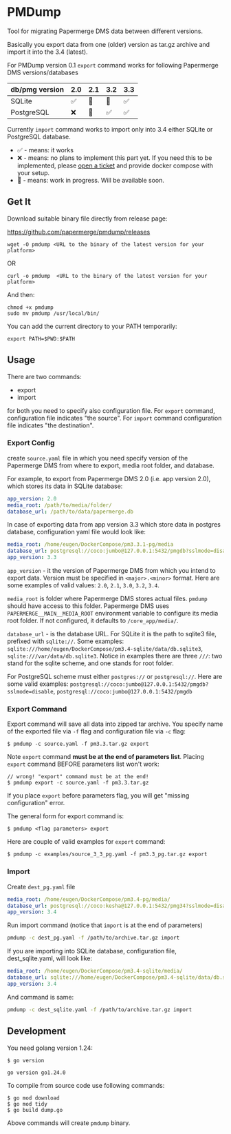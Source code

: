 # PMDump

Tool for migrating Papermerge DMS data between different versions.

Basically you export data from one (older) version as tar.gz archive and import it
into the 3.4 (latest).

For PMDump version 0.1 `export` command works for following Papermerge DMS versions/databases

|  db/pmg version  |  2.0 | 2.1   | 3.2         | 3.3 |
|------------------|------|-------|-------------|-----|
|       SQLite     |  ✅  | 🚧    | 🚧          | ✅  |
|       PostgreSQL |  ❌  | 🚧    | ✅          | ✅  |

Currently `import` command works to import only into 3.4 either SQLite or PostgreSQL database.

 - ✅ - means: it works
 - ❌ - means: no plans to implement this part yet. If you need this to be implemented, please
     [open a ticket](https://github.com/ciur/papermerge/issues) and provide docker compose with your setup.
 - 🚧 - means: work in progress. Will be available soon.

## Get It

Download suitable binary file directly from release page:

  https://github.com/papermerge/pmdump/releases

```
wget -O pmdump <URL to the binary of the latest version for your platform>
```

OR

```
curl -o pmdump  <URL to the binary of the latest version for your platform>
```

And then:

```
chmod +x pmdump
sudo mv pmdump /usr/local/bin/
```

You can add the current directory to your PATH temporarily:

```
export PATH=$PWD:$PATH
```

## Usage

There are two commands:

  - export
  - import

for both you need to specify also configuration file. For `export` command,
configuration file indicates "the source". For `import` command
configuration file indicates "the destination".

### Export Config

create `source.yaml` file in which you need specify
version of the Papermerge DMS from where to export, media
root folder, and database.

For example, to export from Papermerge DMS 2.0 (i.e. app version 2.0),
which stores its data in SQLite database:

```yaml
app_version: 2.0
media_root: /path/to/media/folder/
database_url: /path/to/data/papermerge.db
```

In case of exporting data from app version 3.3 which
store data in postgres database, configuration yaml file
would look like:

```yaml
media_root: /home/eugen/DockerCompose/pm3.3.1-pg/media
database_url: postgresql://coco:jumbo@127.0.0.1:5432/pmgdb?sslmode=disable
app_version: 3.3
```

`app_version` - it the version of Papermerge DMS from which you intend to export data. Version must be specified in `<major>.<minor>` format. Here are some examples of valid values: `2.0`, `2.1`, `3.0`, `3.2`, `3.4`.

`media_root` is folder where Papermerge DMS stores actual files. `pmdump` should have access to this folder.
Papermerge DMS uses `PAPERMERGE__MAIN__MEDIA_ROOT` environment variable to configure its media root folder. If not configured, it defaults to `/core_app/media/`.

`database_url` - is the database URL. For SQLite it is the path to sqlite3 file, prefixed with `sqlite://`. Some examples: `sqlite:///home/eugen/DockerCompose/pm3.4-sqlite/data/db.sqlite3`, `sqlite:///var/data/db.sqlite3`. Notice in examples
there are three `///`: two stand for the sqlite scheme, and one stands for root folder.

For PostgreSQL scheme must either `postgres://` or `postgresql://`. Here are some valid examples: `postgresql://coco:jumbo@127.0.0.1:5432/pmgdb?sslmode=disable`, `postgresql://coco:jumbo@127.0.0.1:5432/pmgdb`

### Export Command

Export command will save all data into zipped tar archive. You specify name of the exported file via `-f` flag and configuration file via `-c` flag:

```
$ pmdump -c source.yaml -f pm3.3.tar.gz export
```

Note `export` command **must be at the end of parameters list**.
Placing `export` command BEFORE parameters list won't work:

```
// wrong! "export" command must be at the end!
$ pmdump export -c source.yaml -f pm3.3.tar.gz
```

If you place `export` before parameters flag, you will get "missing configuration" error.

The general form for export command is:

```
$ pmdump <flag parameters> export
```

Here are couple of valid examples for `export` command:

```
$ pmdump -c examples/source_3_3_pg.yaml -f pm3.3_pg.tar.gz export
```


### Import


Create `dest_pg.yaml` file

```yaml
media_root: /home/eugen/DockerCompose/pm3.4-pg/media/
database_url: postgresql://coco:kesha@127.0.0.1:5432/pmg34?sslmode=disable
app_version: 3.4
```

Run import command (notice that `import` is at the end of parameters)

```bash
pmdump -c dest_pg.yaml -f /path/to/archive.tar.gz import
```

If you are importing into SQLite database, configuration file, dest_sqlite.yaml, will look like:

```yaml
media_root: /home/eugen/DockerCompose/pm3.4-sqlite/media/
database_url: sqlite:///home/eugen/DockerCompose/pm3.4-sqlite/data/db.sqlite3
app_version: 3.4
```

And command is same:

```bash
pmdump -c dest_sqlite.yaml -f /path/to/archive.tar.gz import
```


## Development

You need golang version 1.24:

```
$ go version

go version go1.24.0
```

To compile from source code use following commands:

```
$ go mod download
$ go mod tidy
$ go build dump.go
```

Above commands will create `pmdump` binary.
